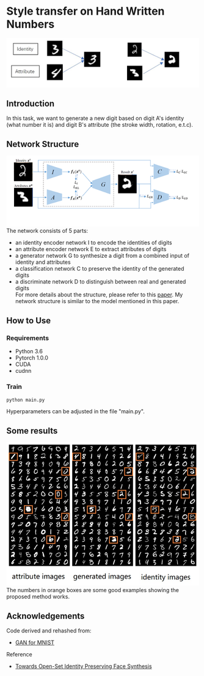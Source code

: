 # Style transfer on Hand Written Numbers
<center><img src="./assets/demo.JPG" align="middle" width="692"></center>

## Introduction
In this task, we want to generate a new digit based on digit A's identity (what number it is) and digit B's attribute (the stroke width, rotation, e.t.c).

## Network Structure
![image](https://github.com/shsjxzh/Style-transfer-on-Hand-Written-Numbers/blob/master/assets/structure.png) \
The network consists of 5 parts:
* an identity encoder network I to encode the identities of digits
* an attribute encoder network E to extract attributes of digits 
* a generator network G to synthesize a digit from a combined input of identity and attributes 
* a classification network C to preserve the identity of the generated digits
* a discriminate network D to distinguish between real and generated digits \
For more details about the structure, please refer to this [paper](https://arxiv.org/abs/1803.11182). My network structure is similar to the model mentioned in this paper. 

## How to Use
### Requirements
* Python 3.6
* Pytorch 1.0.0
* CUDA
* cudnn

### Train
    python main.py
Hyperparameters can be adjusted in the file "main.py". 

## Some results
![image](https://github.com/shsjxzh/Style-transfer-on-Hand-Written-Numbers/blob/master/assets/more_train3.jpg) \
The numbers in orange boxes are some good examples showing the proposed method works.

## Acknowledgements
Code derived and rehashed from:
* [GAN for MNIST](https://github.com/Burton2000/CS231n-2017/blob/master/assignment3/GANs-PyTorch.ipynb)

Reference
* [Towards Open-Set Identity Preserving Face Synthesis](https://arxiv.org/abs/1803.11182)
